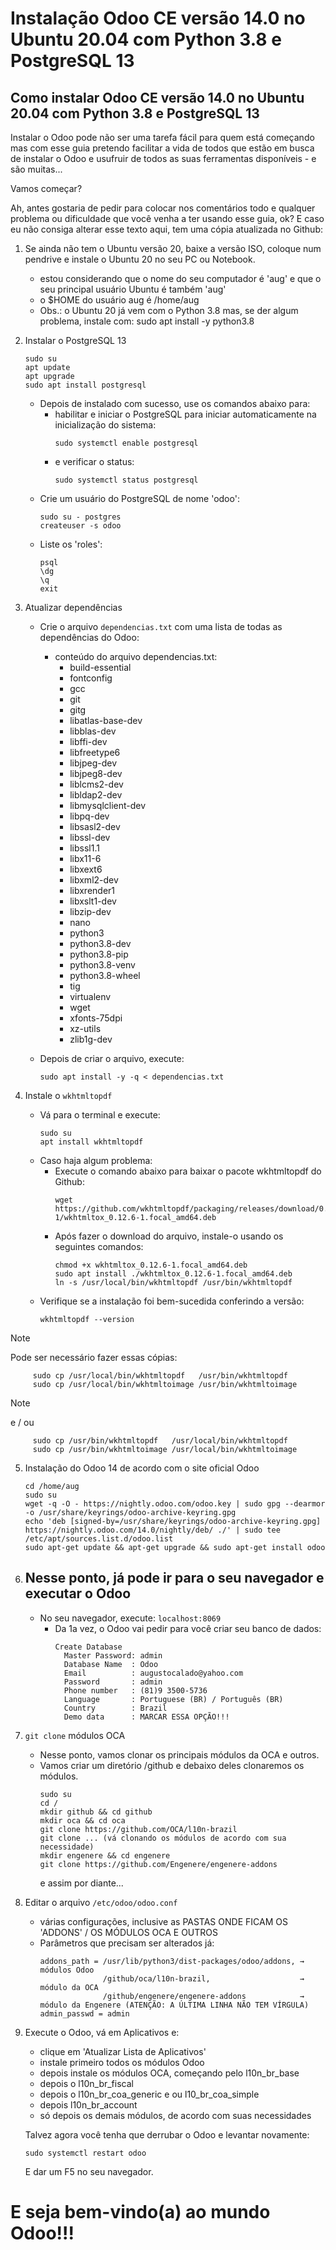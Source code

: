 # Instalação Odoo CE versão 14.0 no Ubuntu 20.04 com Python 3.8 e PostgreSQL 13

## Como instalar Odoo CE versão 14.0 no Ubuntu 20.04 com Python 3.8 e PostgreSQL 13

Instalar o Odoo pode não ser uma tarefa fácil para quem está começando mas com esse guia pretendo facilitar a vida de todos que estão em busca de instalar o Odoo e usufruir de todos as suas ferramentas disponíveis - e são muitas...

Vamos começar?

Ah, antes gostaria de pedir para colocar nos comentários todo e qualquer problema ou dificuldade que você venha a ter usando esse guia, ok? E caso eu não consiga alterar esse texto aqui, tem uma cópia atualizada no Github:

1. Se ainda não tem o Ubuntu versão 20, baixe a versão ISO, coloque num pendrive e instale o Ubuntu 20 no seu PC ou Notebook.
     - estou considerando que o nome do seu computador é 'aug' e que o seu principal usuário Ubuntu é também 'aug'
     - o $HOME do usuário aug é /home/aug
   - Obs.: o Ubuntu 20 já vem com o Python 3.8 mas, se der algum problema, instale com: sudo apt install -y python3.8

2. Instalar o PostgreSQL 13
     ```
     sudo su
     apt update
     apt upgrade
     sudo apt install postgresql
     ```
   - Depois de instalado com sucesso, use os comandos abaixo para:
     - habilitar e iniciar o PostgreSQL para iniciar automaticamente na inicialização do sistema: 
       ```
       sudo systemctl enable postgresql
     - e verificar o status:
       ```
       sudo systemctl status postgresql
   - Crie um usuário do PostgreSQL de nome 'odoo':
     ```
     sudo su - postgres
     createuser -s odoo
   - Liste os 'roles':
     ```
     psql
     \dg
     \q
     exit

3. Atualizar dependências

   - Crie o arquivo `dependencias.txt` com uma lista de todas as dependências do Odoo:
     - conteúdo do arquivo dependencias.txt:
       - build-essential 
       - fontconfig 
       - gcc 
       - git 
       - gitg 
       - libatlas-base-dev 
       - libblas-dev 
       - libffi-dev 
       - libfreetype6 
       - libjpeg-dev 
       - libjpeg8-dev 
       - liblcms2-dev 
       - libldap2-dev 
       - libmysqlclient-dev 
       - libpq-dev 
       - libsasl2-dev 
       - libssl-dev 
       - libssl1.1
       - libx11-6 
       - libxext6 
       - libxml2-dev 
       - libxrender1 
       - libxslt1-dev 
       - libzip-dev 
       - nano 
       - python3 
       - python3.8-dev 
       - python3.8-pip
       - python3.8-venv 
       - python3.8-wheel
       - tig 
       - virtualenv 
       - wget 
       - xfonts-75dpi 
       - xz-utils 
       - zlib1g-dev 

   - Depois de criar o arquivo, execute:
     ```
     sudo apt install -y -q < dependencias.txt
     ```
4. Instale o `wkhtmltopdf`
   - Vá para o terminal e execute:
     ```
     sudo su
     apt install wkhtmltopdf
   - Caso haja algum problema:
     - Execute o comando abaixo para baixar o pacote wkhtmltopdf do Github:
       ```
       wget https://github.com/wkhtmltopdf/packaging/releases/download/0.12.6-1/wkhtmltox_0.12.6-1.focal_amd64.deb
     - Após fazer o download do arquivo, instale-o usando os seguintes comandos:
       ```
       chmod +x wkhtmltox_0.12.6-1.focal_amd64.deb
       sudo apt install ./wkhtmltox_0.12.6-1.focal_amd64.deb
       ln -s /usr/local/bin/wkhtmltopdf /usr/bin/wkhtmltopdf
   - Verifique se a instalação foi bem-sucedida conferindo a versão:
       ```
       wkhtmltopdf --version
       ```
> [!NOTE]
> Pode ser necessário fazer essas cópias:
```
     sudo cp /usr/local/bin/wkhtmltopdf   /usr/bin/wkhtmltopdf
     sudo cp /usr/local/bin/wkhtmltoimage /usr/bin/wkhtmltoimage
```
> [!NOTE]
> e / ou
```
     sudo cp /usr/bin/wkhtmltopdf   /usr/local/bin/wkhtmltopdf
     sudo cp /usr/bin/wkhtmltoimage /usr/local/bin/wkhtmltoimage
```
5. Instalação do Odoo 14 de acordo com o site oficial Odoo
   ```
   cd /home/aug
   sudo su
   wget -q -O - https://nightly.odoo.com/odoo.key | sudo gpg --dearmor -o /usr/share/keyrings/odoo-archive-keyring.gpg
   echo 'deb [signed-by=/usr/share/keyrings/odoo-archive-keyring.gpg] https://nightly.odoo.com/14.0/nightly/deb/ ./' | sudo tee /etc/apt/sources.list.d/odoo.list
   sudo apt-get update && apt-get upgrade && sudo apt-get install odoo
6. ## Nesse ponto, já pode ir para o seu navegador e executar o Odoo
   - No seu navegador, execute: `localhost:8069`
     - Da 1a vez, o Odoo vai pedir para você criar seu banco de dados:
       ```
       Create Database
         Master Password: admin
         Database Name  : Odoo
         Email          : augustocalado@yahoo.com
         Password       : admin
         Phone number   : (81)9 3500-5736
         Language       : Portuguese (BR) / Português (BR)
         Country        : Brazil
         Demo data      : MARCAR ESSA OPÇÃO!!!

7. `git clone` módulos OCA
   - Nesse ponto, vamos clonar os principais módulos da OCA e outros.
   - Vamos criar um diretório /github e debaixo deles clonaremos os módulos.
     ```
     sudo su
     cd /
     mkdir github && cd github
     mkdir oca && cd oca
     git clone https://github.com/OCA/l10n-brazil
     git clone ... (vá clonando os módulos de acordo com sua necessidade)
     mkdir engenere && cd engenere
     git clone https://github.com/Engenere/engenere-addons
     ```
     e assim por diante...

8. Editar o arquivo `/etc/odoo/odoo.conf`
   - várias configurações, inclusive as PASTAS ONDE FICAM OS 'ADDONS' / OS MÓDULOS OCA E OUTROS
   - Parâmetros que precisam ser alterados já:
     ```
     addons_path = /usr/lib/python3/dist-packages/odoo/addons, → módulos Odoo
                   /github/oca/l10n-brazil,                    → módulo da OCA
                   /github/engenere/engenere-addons            → módulo da Engenere (ATENÇÃO: A ÚLTIMA LINHA NÃO TEM VÍRGULA)
     admin_passwd = admin

9. Execute o Odoo, vá em Aplicativos e:
     - clique em 'Atualizar Lista de Aplicativos'
     - instale primeiro todos os módulos Odoo
     - depois instale os módulos OCA, começando pelo l10n_br_base
     - depois o l10n_br_fiscal
     - depois o l10n_br_coa_generic e ou l10_br_coa_simple
     - depois l10n_br_account
     - só depois os demais módulos, de acordo com suas necessidades
   
   Talvez agora você tenha que derrubar o Odoo e levantar novamente:
      ```
      sudo systemctl restart odoo
      ```

   E dar um F5 no seu navegador.


#                  E seja bem-vindo(a) ao mundo Odoo!!!


